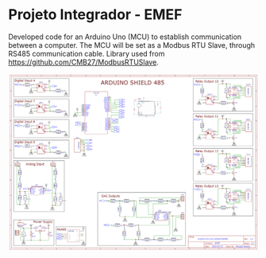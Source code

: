 # Projeto Integrador - EMEF
Developed code for an Arduino Uno (MCU) to establish communication between a computer.
The MCU will be set as a Modbus RTU Slave, through RS485 communication cable.
Library used from https://github.com/CMB27/ModbusRTUSlave.

![Schematic](Schematic.png)
